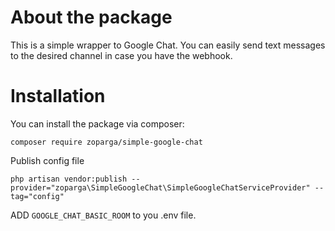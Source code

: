 # About the package

This is a simple wrapper to Google Chat.
You can easily send text messages to the desired channel in case you have the webhook.

# Installation
You can install the package via composer:

```composer require zoparga/simple-google-chat```

Publish config file


```php artisan vendor:publish --provider="zoparga\SimpleGoogleChat\SimpleGoogleChatServiceProvider" --tag="config"```

ADD ```GOOGLE_CHAT_BASIC_ROOM``` to you .env file.
